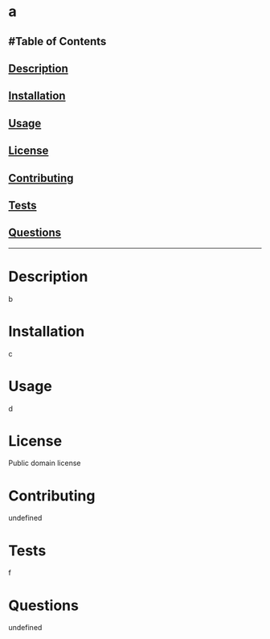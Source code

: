 # a
#Table of Contents 
---------------------------------------
## [Description](#description)
## [Installation](#installation)
## [Usage](#usage)
## [License](#license)
## [Contributing](#contributing)
## [Tests](#tests)
## [Questions](#questions)
-----------------------------------
# Description 
b

# Installation 
c

# Usage 
d

# License 
Public domain license

# Contributing
undefined

# Tests
f

# Questions
undefined


